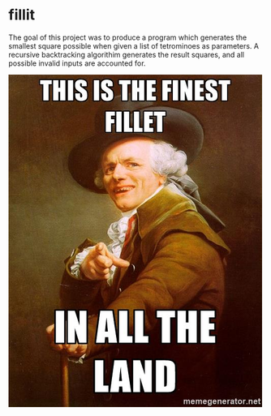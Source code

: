 # fillit
The goal of this project was to produce a program which generates the smallest square possible when given
a list of tetrominoes as parameters. A recursive backtracking algorithim generates the result squares, and
all possible invalid inputs are accounted for.


![alt text](https://raw.githubusercontent.com/dgerard42/fillit/master/fillet.jpg) 
